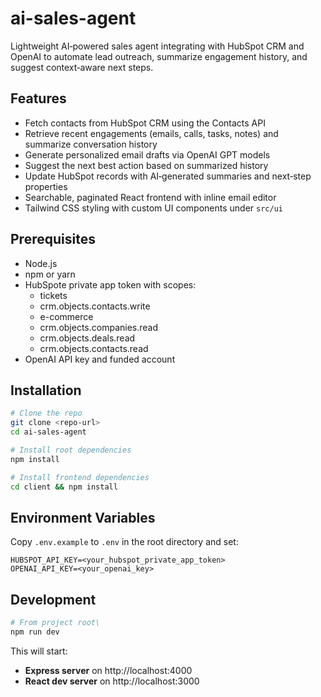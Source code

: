 # ai-sales-agent 
Lightweight AI‑powered sales agent integrating with HubSpot CRM and OpenAI to automate lead outreach, summarize engagement history, and suggest context‑aware next steps.

## Features
- Fetch contacts from HubSpot CRM using the Contacts API
- Retrieve recent engagements (emails, calls, tasks, notes) and summarize conversation history
- Generate personalized email drafts via OpenAI GPT models
- Suggest the next best action based on summarized history
- Update HubSpot records with AI‑generated summaries and next‑step properties
- Searchable, paginated React frontend with inline email editor
- Tailwind CSS styling with custom UI components under `src/ui`


## Prerequisites
- Node.js
- npm or yarn
- HubSpote private app token with scopes:
    - tickets
    - crm.objects.contacts.write
    - e-commerce
    - crm.objects.companies.read
    - crm.objects.deals.read
    - crm.objects.contacts.read
- OpenAI API key and funded account

## Installation
```bash
# Clone the repo
git clone <repo-url>
cd ai-sales-agent

# Install root dependencies
npm install

# Install frontend dependencies
cd client && npm install
```

## Environment Variables
Copy `.env.example` to `.env` in the root directory and set:
```
HUBSPOT_API_KEY=<your_hubspot_private_app_token>
OPENAI_API_KEY=<your_openai_key>
```

## Development

```bash
# From project root\ 
npm run dev
```

This will start:
- **Express server** on http://localhost:4000
- **React dev server** on http://localhost:3000
